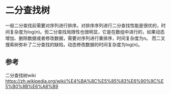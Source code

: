 # 二分查找树

一般二分查找前需要对序列进行排序。对排序序列进行二分查找性能是很优的，时间复杂度为log(n)。但二分查找局限性也很明显，它是在数组中进行的，如果动态增加、删除数据或者修改数据，需要对序列进行重排序，时间复杂度为n。
而二叉搜索树弥补了二分查找的缺陷，动态修改数据的时间复杂度为log(n)。

## 参考
二分查找树wiki https://zh.wikipedia.org/wiki/%E4%BA%8C%E5%85%83%E6%90%9C%E5%B0%8B%E6%A8%B9